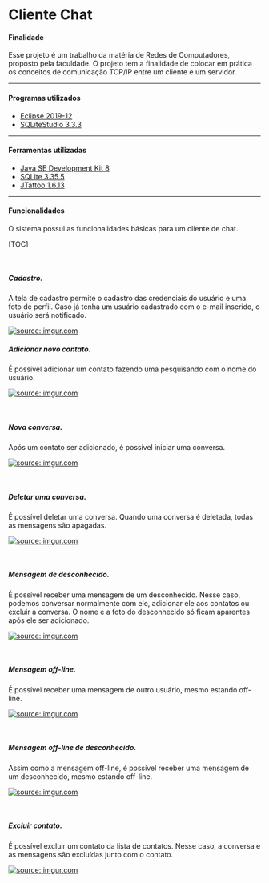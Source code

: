 <h1> Cliente Chat</h1>

<h4>Finalidade</h4>

Esse projeto é um trabalho da matéria de Redes de Computadores, proposto pela faculdade. O projeto tem a finalidade de colocar em prática os conceitos de comunicação TCP/IP entre um cliente e um servidor.

------------
<h4>Programas utilizados</h4>

-  [Eclipse 2019-12](https://www.eclipse.org/downloads/packages/release/2019-12 "Eclipse 2019-12")
-  [SQLiteStudio 3.3.3 ](https://sqlitestudio.pl/ "SQLiteStudio 3.3.3")

------------

<h4>Ferramentas utilizadas</h4>

-  [Java SE Development Kit 8](https://www.oracle.com/br/java/technologies/javase/javase-jdk8-downloads.html "Eclipse 2019-12")
-  [SQLite 3.35.5 ](https://www.sqlite.org/index.html "SQLite 3.35.5")
-  [JTattoo 1.6.13](http://www.jtattoo.net/ "JTattoo 1.6.13")

------------


#### Funcionalidades

O sistema possui as funcionalidades básicas para um cliente de chat.

[TOC]

<br>

##### Cadastro.

A tela de cadastro permite o cadastro das credenciais do usuário e uma foto de perfil. Caso já tenha um usuário cadastrado com o e-mail inserido, o usuário será notificado.

<a href="https://imgur.com/nblobQr"><img src="https://i.imgur.com/nblobQr.gif" title="source: imgur.com" /></a>
<br>


##### Adicionar novo contato.

É possível adicionar um contato fazendo uma pesquisando com o nome do usuário.

<a href="https://imgur.com/pN8cZfk"><img src="https://i.imgur.com/pN8cZfk.gif" title="source: imgur.com" /></a>

<br>

##### Nova conversa.

Após um contato ser adicionado, é possível iniciar uma conversa.

<a href="https://imgur.com/JAZG3vk"><img src="https://i.imgur.com/JAZG3vk.gif" title="source: imgur.com" /></a>

<br>

##### Deletar uma conversa.

É possível deletar uma conversa. Quando uma conversa é deletada, todas as mensagens são apagadas.

<a href="https://imgur.com/VBEEheS"><img src="https://i.imgur.com/VBEEheS.gif" title="source: imgur.com" /></a>

<br>

##### Mensagem de desconhecido.

É possível receber uma mensagem de um desconhecido. Nesse caso, podemos conversar normalmente com ele, adicionar ele aos contatos ou excluir a conversa. O nome e a foto do desconhecido só ficam aparentes após ele ser adicionado.

<a href="https://imgur.com/4FpOy5t"><img src="https://i.imgur.com/4FpOy5t.gif" title="source: imgur.com" /></a>

<br>

##### Mensagem off-line.

É possível receber uma mensagem de outro usuário, mesmo estando off-line.

<a href="https://imgur.com/kAmomIe"><img src="https://i.imgur.com/kAmomIe.gif" title="source: imgur.com" /></a>

<br>

##### Mensagem off-line de desconhecido.

Assim como a mensagem off-line, é possível receber uma mensagem de um desconhecido, mesmo estando off-line.

<a href="https://imgur.com/KFEOLqq"><img src="https://i.imgur.com/KFEOLqq.gif" title="source: imgur.com" /></a>

<br>

##### Excluir contato.

É possível excluir um contato da lista de contatos. Nesse caso, a conversa e as mensagens são excluídas junto com o contato.

<a href="https://imgur.com/QBYGZyJ"><img src="https://i.imgur.com/QBYGZyJ.gif" title="source: imgur.com" /></a>




